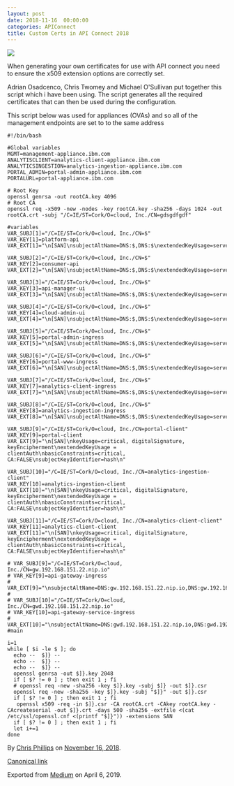 ```yaml
---
layout: post
date: 2018-11-16  00:00:00
categories: APIConnect
title: Custom Certs in API Connect 2018
---
```



![](https://cdn-images-1.medium.com/max/600/0*zRF-4_vZpkunUNXo.png)

When generating your own certificates for use with API connect you need
to ensure the x509 extension options are correctly set.
<!--more-->
Adrian Osadcenco, Chris Twomey and Michael O'Sullivan put together this
script which i have been using. The script generates all the required
certificates that can then be used during the configuration.

This script below was used for appliances (OVAs) and so all of the
management endpoints are set to to the same address

```
#!/bin/bash
```

```
#Global variables
MGMT=management-appliance.ibm.com
ANALYTISCLIENT=analytics-client-appliance.ibm.com
ANALYTICSINGESTION=analytics-ingestion-appliance.ibm.com
PORTAL_ADMIN=portal-admin-appliance.ibm.com
PORTALURL=portal-appliance.ibm.com
```

```
# Root Key
openssl genrsa -out rootCA.key 4096
# Root CA
openssl req -x509 -new -nodes -key rootCA.key -sha256 -days 1024 -out rootCA.crt -subj "/C=IE/ST=Cork/O=cloud, Inc./CN=gdsgdfgdf"
```

```
#variables
VAR_SUBJ[1]="/C=IE/ST=Cork/O=cloud, Inc./CN=$"
VAR_KEY[1]=platform-api
VAR_EXT[1]="\n[SAN]\nsubjectAltName=DNS:$,DNS:$\nextendedKeyUsage=serverAuth"
```

```
VAR_SUBJ[2]="/C=IE/ST=Cork/O=cloud, Inc./CN=$"
VAR_KEY[2]=consumer-api
VAR_EXT[2]="\n[SAN]\nsubjectAltName=DNS:$,DNS:$\nextendedKeyUsage=serverAuth"
```

```
VAR_SUBJ[3]="/C=IE/ST=Cork/O=cloud, Inc./CN=$"
VAR_KEY[3]=api-manager-ui
VAR_EXT[3]="\n[SAN]\nsubjectAltName=DNS:$,DNS:$\nextendedKeyUsage=serverAuth"
```

```
VAR_SUBJ[4]="/C=IE/ST=Cork/O=cloud, Inc./CN=$"
VAR_KEY[4]=cloud-admin-ui
VAR_EXT[4]="\n[SAN]\nsubjectAltName=DNS:$,DNS:$\nextendedKeyUsage=serverAuth"
```

```
VAR_SUBJ[5]="/C=IE/ST=Cork/O=cloud, Inc./CN=$"
VAR_KEY[5]=portal-admin-ingress
VAR_EXT[5]="\n[SAN]\nsubjectAltName=DNS:$,DNS:$\nextendedKeyUsage=serverAuth"
```

```
VAR_SUBJ[6]="/C=IE/ST=Cork/O=cloud, Inc./CN=$"
VAR_KEY[6]=portal-www-ingress
VAR_EXT[6]="\n[SAN]\nsubjectAltName=DNS:$,DNS:$\nextendedKeyUsage=serverAuth"
```

```
VAR_SUBJ[7]="/C=IE/ST=Cork/O=cloud, Inc./CN=$"
VAR_KEY[7]=analytics-client-ingress
VAR_EXT[7]="\n[SAN]\nsubjectAltName=DNS:$,DNS:$\nextendedKeyUsage=serverAuth"
```

```
VAR_SUBJ[8]="/C=IE/ST=Cork/O=cloud, Inc./CN=$"
VAR_KEY[8]=analytics-ingestion-ingress
VAR_EXT[8]="\n[SAN]\nsubjectAltName=DNS:$,DNS:$\nextendedKeyUsage=serverAuth"
```

```
VAR_SUBJ[9]="/C=IE/ST=Cork/O=cloud, Inc./CN=portal-client"
VAR_KEY[9]=portal-client
VAR_EXT[9]="\n[SAN]\nkeyUsage=critical, digitalSignature, keyEncipherment\nextendedKeyUsage = clientAuth\nbasicConstraints=critical, CA:FALSE\nsubjectKeyIdentifier=hash\n"
```

```
VAR_SUBJ[10]="/C=IE/ST=Cork/O=cloud, Inc./CN=analytics-ingestion-client"
VAR_KEY[10]=analytics-ingestion-client
VAR_EXT[10]="\n[SAN]\nkeyUsage=critical, digitalSignature, keyEncipherment\nextendedKeyUsage = clientAuth\nbasicConstraints=critical, CA:FALSE\nsubjectKeyIdentifier=hash\n"
```

```
VAR_SUBJ[11]="/C=IE/ST=Cork/O=cloud, Inc./CN=analytics-client-client"
VAR_KEY[11]=analytics-client-client
VAR_EXT[11]="\n[SAN]\nkeyUsage=critical, digitalSignature, keyEncipherment\nextendedKeyUsage = clientAuth\nbasicConstraints=critical, CA:FALSE\nsubjectKeyIdentifier=hash\n"
```

```
# VAR_SUBJ[9]="/C=IE/ST=Cork/O=cloud, Inc./CN=gw.192.168.151.22.nip.io"
# VAR_KEY[9]=api-gateway-ingress
# VAR_EXT[9]="\nsubjectAltName=DNS:gw.192.168.151.22.nip.io,DNS:gw.192.168.151.22.nip.io\nextendedKeyUsage=serverAuth"
#
# VAR_SUBJ[10]="/C=IE/ST=Cork/O=cloud, Inc./CN=gwd.192.168.151.22.nip.io"
# VAR_KEY[10]=api-gateway-service-ingress
# VAR_EXT[10]="\nsubjectAltName=DNS:gwd.192.168.151.22.nip.io,DNS:gwd.192.168.151.22.nip.io\nextendedKeyUsage=serverAuth"
#main
```

```
i=1
while [ $i -le $ ]; do
  echo --  $]} --
  echo --  $]} --
  echo --  $]} --
  openssl genrsa -out $]}.key 2048
  if [ $? != 0 ] ; then exit 1 ; fi
  # openssl req -new -sha256 -key $]}.key -subj $]} -out $]}.csr
  openssl req -new -sha256 -key $]}.key -subj "$]}" -out $]}.csr
  if [ $? != 0 ] ; then exit 1 ; fi
   openssl x509 -req -in $]}.csr -CA rootCA.crt -CAkey rootCA.key -CAcreateserial -out $]}.crt -days 500 -sha256 -extfile <(cat /etc/ssl/openssl.cnf <(printf "$]}")) -extensions SAN
  if [ $? != 0 ] ; then exit 1 ; fi
  let i+=1
done
```





By [Chris Phillips](https://medium.com/@cminion) on
[November 16, 2018](https://medium.com/p/c7aacecd7b44).

[Canonical
link](https://medium.com/@cminion/custom-certs-in-api-connect-2018-c7aacecd7b44)

Exported from [Medium](https://medium.com) on April 6, 2019.
